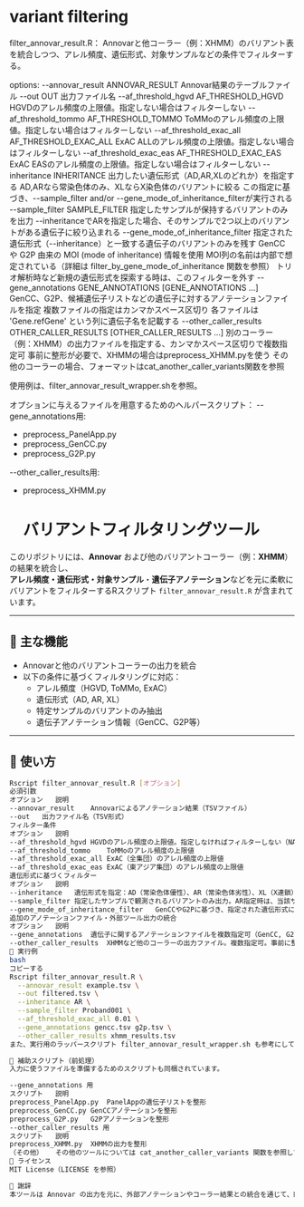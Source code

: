 # variant filtering

filter_annovar_result.R：
Annovarと他コーラー（例：XHMM）のバリアント表を統合しつつ、アレル頻度、遺伝形式、対象サンプルなどの条件でフィルターする。

options:
  --annovar_result ANNOVAR_RESULT
                        Annovar結果のテーブルファイル
  --out OUT             出力ファイル名
  --af_threshold_hgvd AF_THRESHOLD_HGVD
                        HGVDのアレル頻度の上限値。指定しない場合はフィルターしない
  --af_threshold_tommo AF_THRESHOLD_TOMMO
                        ToMMoのアレル頻度の上限値。指定しない場合はフィルターしない
  --af_threshold_exac_all AF_THRESHOLD_EXAC_ALL
                        ExAC ALLのアレル頻度の上限値。指定しない場合はフィルターしない
  --af_threshold_exac_eas AF_THRESHOLD_EXAC_EAS
                        ExAC EASのアレル頻度の上限値。指定しない場合はフィルターしない
  --inheritance INHERITANCE
                        出力したい遺伝形式（AD,AR,XLのどれか）を指定する
                        AD,ARなら常染色体のみ、XLならX染色体のバリアントに絞る
                        この指定に基づき、--sample_filter and/or
                        --gene_mode_of_inheritance_filterが実行される
  --sample_filter SAMPLE_FILTER
                        指定したサンプルが保持するバリアントのみを出力
                        --inheritanceでARを指定した場合、そのサンプルで2つ以上のバリアントがある遺伝子に絞り込まれる
  --gene_mode_of_inheritance_filter
                        指定された遺伝形式（--inheritance）と一致する遺伝子のバリアントのみを残す GenCC や
                        G2P 由来の MOI (mode of inheritance) 情報を使用
                        MOI列の名前は内部で想定されている（詳細は
                        filter_by_gene_mode_of_inheritance 関数を参照）
                        トリオ解析時など新規の遺伝形式を探索する時は、このフィルターを外す
  --gene_annotations GENE_ANNOTATIONS [GENE_ANNOTATIONS ...]
                        GenCC、G2P、候補遺伝子リストなどの遺伝子に対するアノテーションファイルを指定
                        複数ファイルの指定はカンマかスペース区切り 各ファイルは 'Gene.refGene'
                        という列に遺伝子名を記載する
  --other_caller_results OTHER_CALLER_RESULTS [OTHER_CALLER_RESULTS ...]
                        別のコーラー（例：XHMM）の出力ファイルを指定する、カンマかスペース区切りで複数指定可
                        事前に整形が必要で、XHMMの場合はpreprocess_XHMM.pyを使う
                        その他のコーラーの場合、フォーマットはcat_another_caller_variants関数を参照

使用例は、filter_annovar_result_wrapper.shを参照。

オプションに与えるファイルを用意するためのヘルパースクリプト：
--gene_annotations用:
- preprocess_PanelApp.py
- preprocess_GenCC.py
- preprocess_G2P.py

--other_caller_results用:
- preprocess_XHMM.py

  # バリアントフィルタリングツール

このリポジトリには、**Annovar** および他のバリアントコーラー（例：**XHMM**）の結果を統合し、  
**アレル頻度・遺伝形式・対象サンプル**・**遺伝子アノテーション**などを元に柔軟にバリアントをフィルターするRスクリプト `filter_annovar_result.R` が含まれています。

---

## 📌 主な機能

- Annovarと他のバリアントコーラーの出力を統合
- 以下の条件に基づくフィルタリングに対応：
  - アレル頻度（HGVD, ToMMo, ExAC）
  - 遺伝形式（AD, AR, XL）
  - 特定サンプルのバリアントのみ抽出
  - 遺伝子アノテーション情報（GenCC、G2P等）

---

## 🔧 使い方

```bash
Rscript filter_annovar_result.R [オプション]
必須引数
オプション	説明
--annovar_result	Annovarによるアノテーション結果（TSVファイル）
--out	出力ファイル名（TSV形式）
フィルター条件
オプション	説明
--af_threshold_hgvd	HGVDのアレル頻度の上限値。指定しなければフィルターしない（NA扱い）
--af_threshold_tommo	ToMMoのアレル頻度の上限値
--af_threshold_exac_all	ExAC（全集団）のアレル頻度の上限値
--af_threshold_exac_eas	ExAC（東アジア集団）のアレル頻度の上限値
遺伝形式に基づくフィルター
オプション	説明
--inheritance	遺伝形式を指定：AD（常染色体優性）、AR（常染色体劣性）、XL（X連鎖）
--sample_filter	指定したサンプルで観測されるバリアントのみ出力。AR指定時は、当該サンプルに2つ以上のバリアントがある遺伝子のみ抽出される
--gene_mode_of_inheritance_filter	GenCCやG2Pに基づき、指定された遺伝形式に一致する遺伝子のバリアントのみを出力。トリオ解析など探索的解析では無効化を推奨
追加のアノテーションファイル・外部ツール出力の統合
オプション	説明
--gene_annotations	遺伝子に関するアノテーションファイルを複数指定可（GenCC, G2P, PanelAppなど）。各ファイルには Gene.refGene 列が必要
--other_caller_results	XHMMなど他のコーラーの出力ファイル。複数指定可。事前に整形が必要（例：XHMMは preprocess_XHMM.py を使用）
🧪 実行例
bash
コピーする
Rscript filter_annovar_result.R \
  --annovar_result example.tsv \
  --out filtered.tsv \
  --inheritance AR \
  --sample_filter Proband001 \
  --af_threshold_exac_all 0.01 \
  --gene_annotations gencc.tsv g2p.tsv \
  --other_caller_results xhmm_results.tsv
また、実行用のラッパースクリプト filter_annovar_result_wrapper.sh も参考にしてください。

🔨 補助スクリプト（前処理）
入力に使うファイルを準備するためのスクリプトも同梱されています。

--gene_annotations 用
スクリプト	説明
preprocess_PanelApp.py	PanelAppの遺伝子リストを整形
preprocess_GenCC.py	GenCCアノテーションを整形
preprocess_G2P.py	G2Pアノテーションを整形
--other_caller_results 用
スクリプト	説明
preprocess_XHMM.py	XHMMの出力を整形
（その他）	その他のツールについては cat_another_caller_variants 関数を参照してください
📄 ライセンス
MIT License（LICENSE を参照）

🙏 謝辞
本ツールは Annovar の出力を元に、外部アノテーションやコーラー結果との統合を通じて、臨床・研究向けの高度なバリアント絞り込みを実現することを目的としています。
